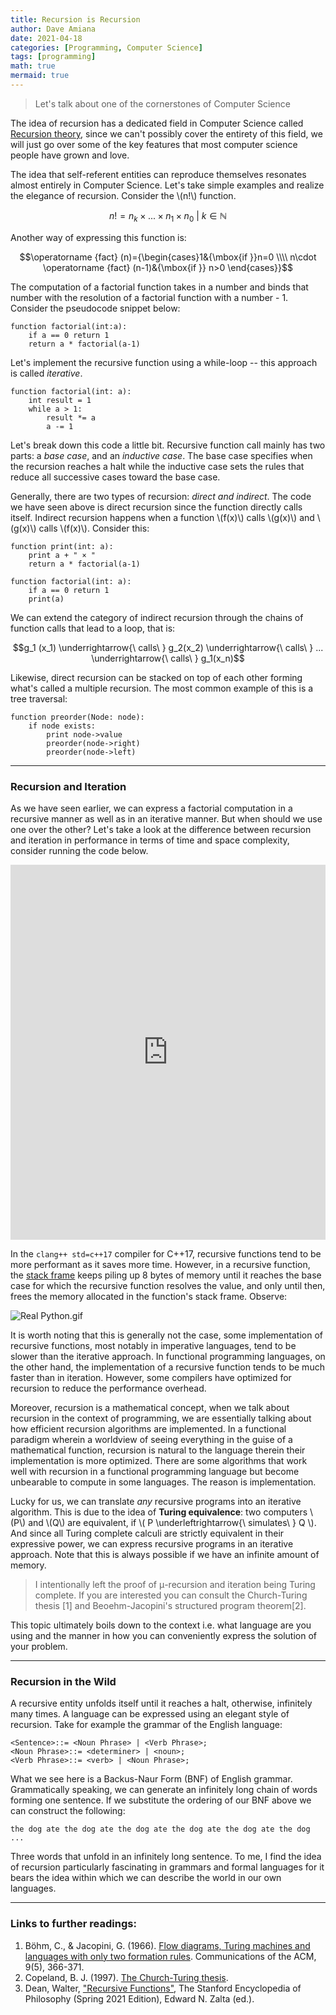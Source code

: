 ```yaml
---
title: Recursion is Recursion
author: Dave Amiana
date: 2021-04-18
categories: [Programming, Computer Science]
tags: [programming]
math: true
mermaid: true
---
```


> Let's talk about one of the cornerstones of Computer Science

The idea of recursion has a dedicated field in Computer Science called [Recursion theory](https://en.wikipedia.org/wiki/Computability_theory), since we can't possibly cover the entirety of this field, we will just go over some of the key features that most computer science people have grown and love.

The idea that self-referent entities can reproduce themselves resonates almost entirely in Computer Science. Let's take simple examples and realize the elegance of recursion. Consider the \\(n!\\) function.

$$n! = n_k \times ... \times n_1 \times n_0\ |\ k\in \mathbb{N}$$

Another way of expressing this function is:

$$\operatorname {fact} (n)={\begin{cases}1&{\mbox{if }}n=0 \\\\ n\cdot \operatorname {fact} (n-1)&{\mbox{if }} n>0 \end{cases}}$$

The computation of a factorial function takes in a number and binds that number with the resolution of a factorial function with a number - 1. Consider the pseudocode snippet below:

```
function factorial(int:a):
    if a == 0 return 1
    return a * factorial(a-1)
```

Let's implement the recursive function using a while-loop -- this approach is called _iterative_.

```
function factorial(int: a):
    int result = 1
    while a > 1:
        result *= a
        a -= 1
```

Let's break down this code a little bit. Recursive function call mainly has two parts: a _base case_, and an _inductive case_. The base case specifies when the recursion reaches a halt while the inductive case sets the rules that reduce all successive cases toward the base case.

Generally, there are two types of recursion: _direct and indirect_. The code we have seen above is direct recursion since the function directly calls itself. Indirect recursion happens when a function \\(f(x)\\) calls \\(g(x)\\) and \\(g(x)\\) calls \\(f(x)\\). Consider this:

```
function print(int: a):
    print a + " × "
    return a * factorial(a-1)

function factorial(int: a):
    if a == 0 return 1
    print(a)
```

We can extend the category of indirect recursion through the chains of function calls that lead to a loop, that is:

$$g_1 (x_1) \underrightarrow{\ calls\  } g_2(x_2) \underrightarrow{\ calls\  } ... \underrightarrow{\ calls\  } g_1(x_n)$$

Likewise, direct recursion can be stacked on top of each other forming what's called a multiple recursion. The most common example of this is a tree traversal:

```
function preorder(Node: node):
    if node exists:
        print node->value
        preorder(node->right)
        preorder(node->left)
```

---

### Recursion and Iteration

As we have seen earlier, we can express a factorial computation in a recursive manner as well as in an iterative manner. But when should we use one over the other? Let's take a look at the difference between recursion and iteration in performance in terms of time and space complexity, consider running the code below.

<iframe height="600px" width="100%" src="https://replit.com/@dcode2021/dcodecppseries?lite=true" scrolling="no" frameborder="no" allowtransparency="true" allowfullscreen="true" sandbox="allow-forms allow-pointer-lock allow-popups allow-same-origin allow-scripts allow-modals"></iframe>

In the `clang++ std=c++17` compiler for C++17, recursive functions tend to be more performant as it saves more time. However, in a recursive function, the [stack frame](https://en.wikipedia.org/wiki/Call_stack) keeps piling up 8 bytes of memory until it reaches the base case for which the recursive function resolves the value, and only until then, frees the memory allocated in the function's stack frame. Observe:

![Real Python.gif](https://cdn.hashnode.com/res/hashnode/image/upload/v1618729597185/BdcyY9Pdk.gif)

It is worth noting that this is generally not the case, some implementation of recursive functions, most notably in imperative languages, tend to be slower than the iterative approach. In functional programming languages, on the other hand, the implementation of a recursive function tends to be much faster than in iteration. However, some compilers have optimized for recursion to reduce the performance overhead.

Moreover, recursion is a mathematical concept, when we talk about recursion in the context of programming, we are essentially talking about how efficient recursion algorithms are implemented. In a functional paradigm wherein a worldview of seeing everything in the guise of a mathematical function, recursion is natural to the language therein their implementation is more optimized. There are some algorithms that work well with recursion in a functional programming language but become unbearable to compute in some languages. The reason is implementation.

Lucky for us, we can translate _any_ recursive programs into an iterative algorithm. This is due to the idea of **Turing equivalence**: two computers \\(P\\) and \\(Q\\) are equivalent, if \\( P \underleftrightarrow{\ simulates\ } Q \\). And since all Turing complete calculi are strictly equivalent in their expressive power, we can express recursive programs in an iterative approach. Note that this is always possible if we have an infinite amount of memory.

> I intentionally left the proof of μ-recursion and iteration being Turing complete. If you are interested you can consult the Church-Turing thesis [1] and Beoehm-Jacopini's structured program theorem[2].

This topic ultimately boils down to the context i.e. what language are you using and the manner in how you can conveniently express the solution of your problem.

---

### Recursion in the Wild

A recursive entity unfolds itself until it reaches a halt, otherwise, infinitely many times. A language can be expressed using an elegant style of recursion. Take for example the grammar of the English language:

```
<Sentence>::= <Noun Phrase> | <Verb Phrase>;
<Noun Phrase>::= <determiner> | <noun>;
<Verb Phrase>::= <verb> | <Noun Phrase>;
```

What we see here is a Backus-Naur Form (BNF) of English grammar. Grammatically speaking, we can generate an infinitely long chain of words forming one sentence. If we substitute the ordering of our BNF above we can construct the following:

```
the dog ate the dog ate the dog ate the dog ate the dog ate the dog ...
```

Three words that unfold in an infinitely long sentence. To me, I find the idea of recursion particularly fascinating in grammars and formal languages for it bears the idea within which we can describe the world in our own languages.

---

### Links to further readings:

1. Böhm, C., & Jacopini, G. (1966). [Flow diagrams, Turing machines and languages with only two formation rules](https://bityl.co/6Qjt). Communications of the ACM, 9(5), 366-371.
2. Copeland, B. J. (1997). [The Church-Turing thesis](https://bityl.co/6Qju).
3. Dean, Walter, ["Recursive Functions"](https://plato.stanford.edu/archives/spr2021/entries/recursive-functions), The Stanford Encyclopedia of Philosophy (Spring 2021 Edition), Edward N. Zalta (ed.).
